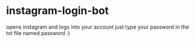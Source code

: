 # instagram-login-bot
opens instagram and logs into your account 
just type your password in the txt file named password :)
